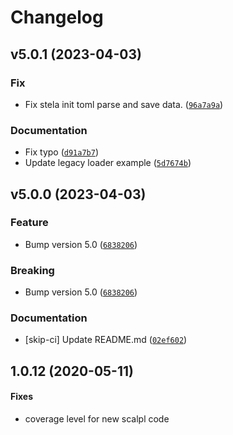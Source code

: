 # Changelog

<!--next-version-placeholder-->

## v5.0.1 (2023-04-03)
### Fix
* Fix stela init toml parse and save data. ([`96a7a9a`](https://github.com/megalus/stela/commit/96a7a9afdfb58c7d5980c99e7b429a869b2e50b1))

### Documentation
* Fix typo ([`d91a7b7`](https://github.com/megalus/stela/commit/d91a7b7992d1e632eeb8744a64709ede8b257469))
* Update legacy loader example ([`5d7674b`](https://github.com/megalus/stela/commit/5d7674b10d284fde626d0817b7c30ca2bca54a74))

## v5.0.0 (2023-04-03)
### Feature
* Bump version 5.0 ([`6838206`](https://github.com/megalus/stela/commit/6838206359d5323da34cd5fe404d91c6ed607059))

### Breaking
* Bump version 5.0 ([`6838206`](https://github.com/megalus/stela/commit/6838206359d5323da34cd5fe404d91c6ed607059))

### Documentation
* [skip-ci] Update README.md ([`02ef602`](https://github.com/megalus/stela/commit/02ef602d0f5a690e56acac8666c1f79f69130d8e))


## 1.0.12 (2020-05-11)

#### Fixes

* coverage level for new scalpl code
